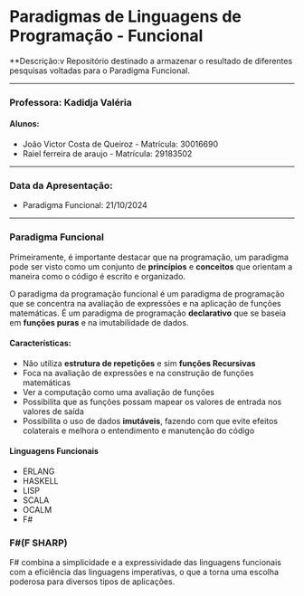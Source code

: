 # Paradigmas de Linguagens de Programação - Funcional

**Descrição:v
Repositório destinado a armazenar o resultado de diferentes pesquisas voltadas para o Paradigma Funcional.

***

### **Professora: Kadidja Valéria**
#### **Alunos:**
   * João Victor Costa de Queiroz - Matrícula: 30016690
   * Raiel ferreira de araujo - Matrícula: 29183502

***

### **Data da Apresentação:**
   * Paradigma Funcional: 21/10/2024

***

### **Paradigma Funcional**
Primeiramente, é importante destacar que na programação, um paradigma pode ser visto como um conjunto de **princípios** e **conceitos** que orientam a maneira como o código é escrito e organizado.

O paradigma da programação funcional é um paradigma de programação que se concentra na avaliação de expressões e na aplicação de funções matemáticas. É um paradigma de programação **declarativo** que se baseia em **funções puras** e na imutabilidade de dados.

#### **Características:**
   * Não utiliza **estrutura de repetições** e sim **funções Recursivas** </li>
   * Foca na avaliação de expressões e na construção de funções matemáticas </li>
   * Ver a computação como uma avaliação de funções</li>
   * Possibilita que as funções possam mapear os valores de entrada nos valores de saída</li>
   * Possibilita o uso de dados **imutáveis**, fazendo com que evite efeitos colaterais e melhora o entendimento e manutenção do código

#### **Linguagens Funcionais**
   * ERLANG
   * HASKELL
   * LISP
   * SCALA
   * OCALM
   * F#



### **F#(F SHARP)**
F# combina a simplicidade e a expressividade das linguagens funcionais com a eficiência das linguagens imperativas, o que a torna uma escolha poderosa para diversos tipos de aplicações.
